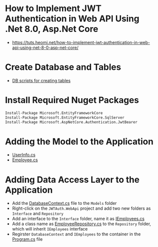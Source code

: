 # How to Implement JWT Authentication in Web API Using .Net 8.0, Asp.Net Core
* https://tuts.heomi.net/how-to-implement-jwt-authentication-in-web-api-using-net-8-0-asp-net-core/

# Create Database and Tables

* [DB scripts for creating tables](./DBScripts/tables.sql)

# Install Required Nuget Packages

```bash
Install-Package Microsoft.EntityFrameworkCore
Install-Package Microsoft.EntityFrameworkCore.SqlServer
Install-Package Microsoft.AspNetCore.Authentication.JwtBearer
```

# Adding the Model to the Application

* [UserInfo.cs](./JWTAuth.WebApi/Models/UserInfo.cs)
* [Employee.cs](./JWTAuth.WebApi/Models/Employee.cs)

# Adding Data Access Layer to the Application

* Add the [DatabaseContext.cs](./JWTAuth.WebApi/Models/DatabaseContext.cs) file to the `Models` folder
* Right-click on the `JWTAuth.WebApi` project and add two new folders as `Interface` and `Repository`
* Add an interface to the `Interface` folder, name it as [IEmployees.cs](./JWTAuth.WebApi/Interface/IEmployees.cs)
* Add a class name as [EmployeeRepository.cs](./JWTAuth.WebApi/Repository/EmployeeRepository.cs) to the `Repository` folder, which will inherit `IEmployees` interface
* Regirster `DatabaseContext` and `IEmployees` to the container in the [Program.cs](JWTAuth.WebApi/Program.cs) file